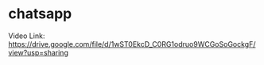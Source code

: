 # chatsapp
Video Link: https://drive.google.com/file/d/1wST0EkcD_C0RG1odruo9WCGoSoGockgF/view?usp=sharing
